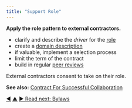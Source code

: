 ```yaml
---
title: "Support Role"
---
```



**Apply the role pattern to external contractors.**

-   clarify and describe the <dfn data-info="Organizational Driver: A driver is a person’s or a group's motive for responding to a specific situation. A driver is considered an **organizational driver** if responding to it would help the organization generate value, eliminate waste or avoid unintended consequences.">driver</dfn> for the [role](role.html)
-   create a [domain description](clarify-and-develop-domains.html)
-   if valuable, implement a selection process
-   limit the term of the contract
-   build in regular [peer reviews](peer-review.html)

External contractors consent to take on their role.

**See also:** [Contract For Successful Collaboration](contract-for-successful-collaboration.html)

<div class="bottom-nav">
<a href="transparent-salary.html" title="Back to: Transparent Salary">◀</a> <a href="enablers-of-collaboration.html" title="Up: Enablers of Collaboration">▲</a> <a href="bylaws.html" title="">▶ Read next: Bylaws</a>
</div>


<script type="text/javascript">
Mousetrap.bind('g n', function() {
    window.location.href = 'bylaws.html';
    return false;
});
</script>

